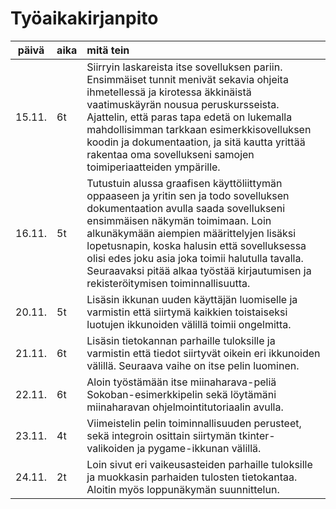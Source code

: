 # Työaikakirjanpito

| päivä | aika | mitä tein  |
| :----:|:-----| :-----|
|15.11.|6t|Siirryin laskareista itse sovelluksen pariin. Ensimmäiset tunnit menivät sekavia ohjeita ihmetellessä ja kirotessa äkkinäistä vaatimuskäyrän nousua peruskursseista. Ajattelin, että paras tapa edetä on lukemalla mahdollisimman tarkkaan esimerkkisovelluksen koodin ja dokumentaation, ja sitä kautta yrittää rakentaa oma sovellukseni samojen toimiperiaatteiden ympärille. |
|16.11.|5t|Tutustuin alussa graafisen käyttöliittymän oppaaseen ja yritin sen ja todo sovelluksen dokumentaation avulla saada sovellukseni ensimmäisen näkymän toimimaan. Loin alkunäkymään aiempien määrittelyjen lisäksi lopetusnapin, koska halusin että sovelluksessa olisi edes joku asia joka toimii halutulla tavalla. Seuraavaksi pitää alkaa työstää kirjautumisen ja rekisteröitymisen toiminnallisuutta. |
|20.11.|5t|Lisäsin ikkunan uuden käyttäjän luomiselle ja varmistin että siirtymä kaikkien toistaiseksi luotujen ikkunoiden välillä toimii ongelmitta.|
|21.11.|6t|Lisäsin tietokannan parhaille tuloksille ja varmistin että tiedot siirtyvät oikein eri ikkunoiden välillä. Seuraava vaihe on itse pelin luominen.|
|22.11.|6t|Aloin työstämään itse miinaharava-peliä Sokoban-esimerkkipelin sekä löytämäni miinaharavan ohjelmointitutoriaalin avulla.|
|23.11.|4t|Viimeistelin pelin toiminnallisuuden perusteet, sekä integroin osittain siirtymän tkinter-valikoiden ja pygame-ikkunan välillä.|
|24.11.|2t|Loin sivut eri vaikeusasteiden parhaille tuloksille ja muokkasin parhaiden tulosten tietokantaa. Aloitin myös loppunäkymän suunnittelun.|
